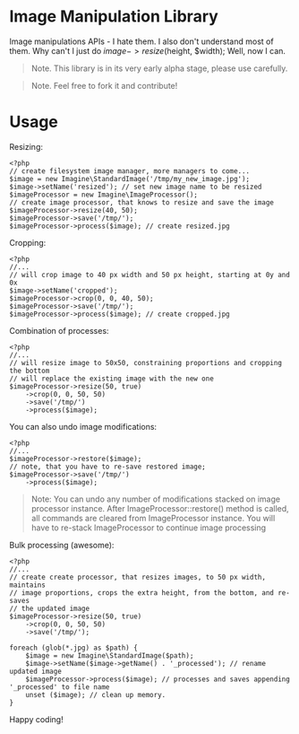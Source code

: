 # Image Manipulation Library

Image manipulations APIs - I hate them. I also don't understand most of them.
Why can't I just do $image->resize($height, $width);
Well, now I can.

> Note. This library is in its very early alpha stage, please use carefully.

> Note. Feel free to fork it and contribute!

# Usage

Resizing:

    <?php
    // create filesystem image manager, more managers to come...
    $image = new Imagine\StandardImage('/tmp/my_new_image.jpg');
    $image->setName('resized'); // set new image name to be resized
    $imageProcessor = new Imagine\ImageProcessor();
    // create image processor, that knows to resize and save the image
    $imageProcessor->resize(40, 50);
    $imageProcessor->save('/tmp/');
    $imageProcessor->process($image); // create resized.jpg

Cropping:

    <?php
    //...
    // will crop image to 40 px width and 50 px height, starting at 0y and 0x
    $image->setName('cropped');
    $imageProcessor->crop(0, 0, 40, 50);
    $imageProcessor->save('/tmp/');
    $imageProcessor->process($image); // create cropped.jpg

Combination of processes:

    <?php
    //...
    // will resize image to 50x50, constraining proportions and cropping the bottom
    // will replace the existing image with the new one
    $imageProcessor->resize(50, true)
        ->crop(0, 0, 50, 50)
        ->save('/tmp/')
        ->process($image);

You can also undo image modifications:

    <?php
    //...
    $imageProcessor->restore($image);
    // note, that you have to re-save restored image;
    $imageProcessor->save('/tmp/')
        ->process($image);

> Note: You can undo any number of modifications stacked on image processor instance.
> After ImageProcessor::restore() method is called, all commands are cleared from
> ImageProcessor instance. You will have to re-stack ImageProcessor to continue
> image processing

Bulk processing (awesome):

    <?php
    //...
    // create create processor, that resizes images, to 50 px width, maintains
    // image proportions, crops the extra height, from the bottom, and re-saves
    // the updated image
    $imageProcessor->resize(50, true)
        ->crop(0, 0, 50, 50)
        ->save('/tmp/');

    foreach (glob(*.jpg) as $path) {
        $image = new Imagine\StandardImage($path);
        $image->setName($image->getName() . '_processed'); // rename updated image
        $imageProcessor->process($image); // processes and saves appending '_processed' to file name
        unset ($image); // clean up memory.
    }

Happy coding!
